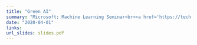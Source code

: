 ```yaml
---
title: "Green AI"
summary: "Microsoft; Machine Learning Seminar<br><a href='https://tech.ebu.ch/events/sustainability2021' target='_blank'>European Broadcasting Union 2021 Sustainability Summit</a><br><a href='https://kicamp.org/en/' target='_blank'>The transdisciplinary 2021 research convention for artificial intelligence (KI-CAMP)</a>"
date: "2020-04-01"
links:
url_slides: slides.pdf
---
```

